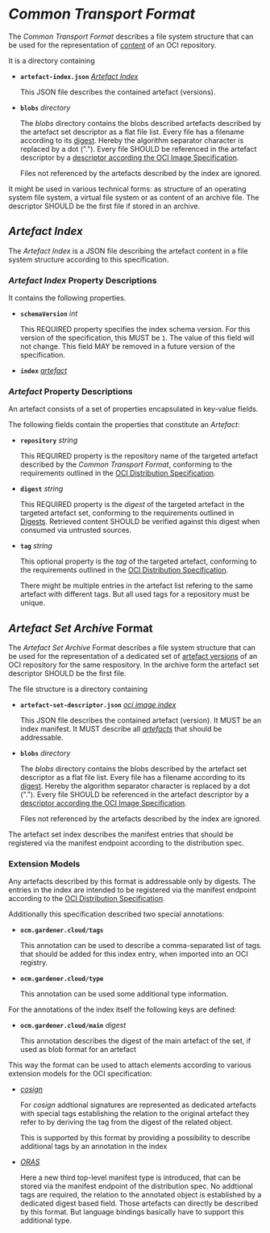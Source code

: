 
# *Common Transport Format*

The *Common Transport Format* describes a file system structure that can be 
used for the representation of [content](https://github.com/opencontainers/image-spec)
of an OCI repository.

It is a directory containing

- **`artefact-index.json`** *[Artefact Index](#artefact-index)*

  This JSON file describes the contained artefact (versions).

- **`blobs`** *directory*

  The *blobs* directory contains the blobs described artefacts described by the
  artefact set descriptor as a flat file list. Every file has a filename according
  to its [digest](https://github.com/opencontainers/image-spec/blob/main/descriptor.md#digests).
  Hereby the algorithm separator character is replaced by a dot (".").
  Every file SHOULD be referenced in the artefact descriptor by a
  [descriptor according the OCI Image Specification](https://github.com/opencontainers/image-spec/blob/main/descriptor.md).

  Files not referenced by the artefacts described by the index are ignored.
  

It might be used in various technical forms: as structure of an
operating system file system, a virtual file system or as content of
an archive file. The descriptor SHOULD be the first file if stored in an archive.

## *Artefact Index*

The *Artefact Index* is a JSON file describing the artefact content in
a file system structure according to this specification. 

### *Artefact Index* Property Descriptions

It contains the following properties.

- **`schemaVersion`** *int*

  This REQUIRED property specifies the index schema version.
  For this version of the specification, this MUST be `1`. The value of this
  field will not change. This field MAY be removed in a future version of the 
  specification.

- **`index`** *[artefact](#artefact-property-descriptions)*


### *Artefact* Property Descriptions

An artefact consists of a set of properties encapsulated in key-value fields.

The following fields contain the properties that constitute an *Artefact*:

- **`repository`** *string*

  This REQUIRED property is the repository name of the targeted artefact described by the
  *Common Transport Format*,  conforming to the requirements outlined in the
  [OCI Distribution Specification](https://github.com/opencontainers/distribution-spec/blob/main/spec.md).

- **`digest`** *string*

  This REQUIRED property is the _digest_ of the targeted artefact in the targeted
  artefact set, conforming to the requirements outlined in
  [Digests](https://github.com/opencontainers/image-spec/blob/main/descriptor.md#digests).
  Retrieved content SHOULD be verified against this digest when consumed via
  untrusted sources.

- **`tag`** *string*

  This optional property is the _tag_ of the targeted artefact, conforming to 
  the requirements outlined in the
  [OCI Distribution Specification](https://github.com/opencontainers/distribution-spec/blob/main/spec.md).

  There might be multiple entries in the artefact list refering to the same artefact
  with different tags. But all used tags for a repository must be unique.
  

## *Artefact Set Archive* Format

The *Artefact Set Archive* Format describes a file system structure that can be
used for the representation of a dedicated set of [artefact versions](https://github.com/opencontainers/image-spec)
of an OCI repository for the same respository.
In the archive form the artefact set descriptor SHOULD be the first file.

The file structure is a directory containing

- **`artefact-set-descriptor.json`** *[oci image index](https://github.com/opencontainers/image-spec/blob/main/image-index.md)*

  This JSON file describes the contained artefact (version). It MUST be an index manifest.
  It MUST describe all *[artefacts](https://github.com/opencontainers/image-spec/blob/main/manifest.md)*
  that should be addressable.

- **`blobs`** *directory*

  The *blobs* directory contains the blobs described by the artefact set descriptor
  as a flat file list. Every file has a filename according to its
  [digest](https://github.com/opencontainers/image-spec/blob/main/descriptor.md#digests). 
  Hereby the algorithm separator character is replaced by a dot (".").
  Every file SHOULD be referenced in the artefact descriptor by a
  [descriptor according the OCI Image Specification](https://github.com/opencontainers/image-spec/blob/main/descriptor.md).

  Files not referenced by the artefacts described by the index are ignored.

The artefact set index describes the manifest entries that should be registered
via the manifest endpoint according to the distribution spec.

### Extension Models

Any artefacts described by this format is addressable only by digests.
The entries in the index are intended to be registered via the manifest
endpoint according to the [OCI Distribution Specification](https://github.com/opencontainers/distribution-spec).

Additionally this specification described two special annotations:

- **`ocm.gardener.cloud/tags`**
  
  This annotation can be used to describe a comma-separated list of tags.
  that should be added for this index entry, when imported into an OCI registry.

- **`ocm.gardener.cloud/type`**

  This annotation can be used some additional type information.

For the annotations of the index itself the following keys are defined:

- **`ocm.gardener.cloud/main`** *digest*

  This annotation describes the digest of the main artefact of the set, if used as blob
  format for an artefact
  
This way the format can be used to attach elements according to various extension
models for the OCI specification:

 - *[cosign](https://github.com/sigstore/cosign)*

   For *cosign* addtional signatures are represented as dedicated artefacts
   with special tags establishing the relation to the original artefact they
   refer to by deriving the tag from the digest of the related object.

   This is supported by this format by providing a possibility to describe
   additional tags by an annotation in the index

 - [*ORAS*](https://github.com/oras-project/artifacts-spec)

   Here a new third top-level manifest type is introduced, that can be 
   stored via the manifest endpoint of the distribution spec. No addtional
   tags are required, the relation to the annotated object is established
   by a dedicated digest based field. Those artefacts can directly be 
   described by this format. But language bindings basically have to support
   this additional type.